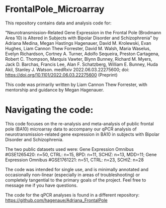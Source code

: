 # FrontalPole_Microarray

This repository contains data and analysis code for:

"Neurotransmission-Related Gene Expression in the Frontal Pole (Brodmann Area 10) is Altered in Subjects with Bipolar Disorder and Schizophrenia" by
Adriana Medina, Megan Hastings Hagenauer, David M. Krolewski, Evan Hughes, Liam Cannon Thew Forrester, David M. Walsh, Maria Waselus, Evelyn Richardson, Cortney A. Turner, Adolfo Sequeira, Preston Cartagena, Robert C. Thompson, Marquis Vawter, Blynn Bunney, Richard M. Myers, Jack D. Barchas, Francis Lee, Alan F. Schatzberg, William E. Bunney, Huda Akil, Stanley J. Watson.
medRxiv 2022.06.03.22275600; doi: https://doi.org/10.1101/2022.06.03.22275600
(Preprint)

This code was primarily written by Liam Cannon Thew Forrester, with mentorship and guidance by Megan Hagenauer.

# Navigating the code:

This code focuses on the re-analysis and meta-analysis of public frontal pole (BA10) microarray data to accompany our qPCR analysis of neurotransmission-related gene expression in BA10 in subjects with Bipolar Disorder and Schizophrenia.

The two public datasets used were:
Gene Expression Omnibus #GSE1265420: n=50, CTRL: n=15, BPD: n=11, SCHIZ: n=13, MDD=11;
Gene Expression Omnibus #GSE1761221: n=51, CTRL: n=23, SCHIZ: n=28

The code was intended for single use, and is minimally annotated and occasionally non-linear (especially in areas of troubleshooting) or completely tangential to the primary goals of the project. Feel free to message me if you have questions.

The code for the qPCR analyses is found in a different repository: https://github.com/hagenaue/Adriana_FrontalPole
